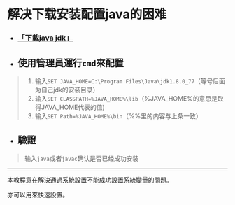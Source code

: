 # 解决下载安装配置java的困难

- ### [「下載java jdk」](https://www.oracle.com/technetwork/java/javase/downloads/jdk12-downloads-5295953.html)
  
- ## 使用管理員運行`cmd`來配置 

> 1. 输入`SET JAVA_HOME=C:\Program Files\Java\jdk1.8.0_77`（等号后面为自己jdk的安装目录）
> 2. 输入`SET CLASSPATH=%JAVA_HOME%\lib`（%JAVA_HOME%的意思是取得JAVA_HOME代表的值)
> 3. 输入`SET Path=%JAVA_HOME%\bin`（%%里的内容与上条一致）

- ## 驗證
  
> 输入`java`或者`javac`确认是否已经成功安装
---
本教程意在解決通過系統設置不能成功設置系統變量的問題。

亦可以用來快速設置。
